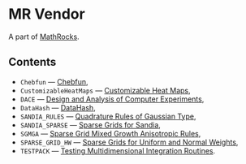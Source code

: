 # MR Vendor

A part of [MathRocks](https://github.com/MathRocks/MathRocks).

## Contents

* `Chebfun` — [Chebfun](http://www.chebfun.org/),
* `CustomizableHeatMaps` — [Customizable Heat Maps](http://www.mathworks.com/matlabcentral/fileexchange/24253-customizable-heat-maps),
* `DACE` — [Design and Analysis of Computer Experiments](http://www.imm.dtu.dk/~hbni/dace/),
* `DataHash` — [DataHash](http://www.mathworks.com/matlabcentral/fileexchange/31272-datahash),
* `SANDIA_RULES` — [Quadrature Rules of Gaussian Type](http://people.sc.fsu.edu/~jburkardt/m_src/sandia_rules/sandia_rules.html),
* `SANDIA_SPARSE` — [Sparse Grids for Sandia](http://people.sc.fsu.edu/~jburkardt/m_src/sandia_sparse/sandia_sparse.html),
* `SGMGA` — [Sparse Grid Mixed Growth Anisotropic Rules](http://people.sc.fsu.edu/~jburkardt/m_src/sgmga/sgmga.html),
* `SPARSE_GRID_HW` — [Sparse Grids for Uniform and Normal Weights](http://people.sc.fsu.edu/~jburkardt/m_src/sparse_grid_hw/sparse_grid_hw.html),
* `TESTPACK` — [Testing Multidimensional Integration Routines](http://people.sc.fsu.edu/~jburkardt/m_src/testpack/testpack.html).
